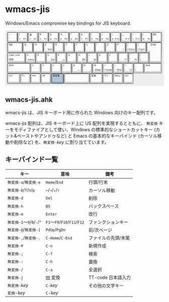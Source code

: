 # wmacs-jis

Windows/Emacs compromise key bindings for JIS keyboard.

![wmacs-jis](img/keyboard-layout.png)

## wmacs-jis.ahk

wmacs-jis は、JIS キーボード用に作られた Windows 向けのキー配列です。

wmacs-jis 配列は、JIS キーボード上に US 配列を実現するとともに、 `無変換` キーをモディファイアとして使い、Windows の標準的なショートカットキー (カット&ペーストやアンドゥなど) と Emacs の基本的なキーバインド (カーソル移動や削除など) を、`無変換-`*key* に割り当てています。

## キーバインド一覧

| キー | 意味 | 備考 |
|----|----|----|
| `無変換-a`/`無変換-e` | `Home`/`End` | 行頭/行末 |
| `無変換-b`/`f`/`n`/`p` | `←`/`→`/`↓`/`↑` | カーソル移動 |
| `無変換-d` | `Del` | 削除 |
| `無変換-h` | `BS` | バックスペース |
| `無変換-m` | `Enter` | 改行 |
| `無変換-1`～`9`/`0`/`-`/`^` | `F1`～`F9`/`F10`/`F11`/`F12` | ファンクションキー |
| `無変換-@`/`無変換-[` | `PdUp`/`PgDn` | 前/次ページ |
| `無変換-,`/`無変換-.` | `C-Home`/`C-End` | ファイルの先頭/末尾 |
| `無変換-¥` | `C-n` | 新規作成 |
| `無変換-;` | `C-f` | 検索 |
| `無変換-:` | `C-h` | 置換 |
| `無変換-/` | `C-a` | 全選択 |
| `無変換-j` | [ttt](https://github.com/yoyuse/ttt) 変換 | TT-code 日本語入力 |
| `無変換-`*key* | `C-`*key* | その他の文字キー |
| `変換`-*key* | `C`-*key* | |
